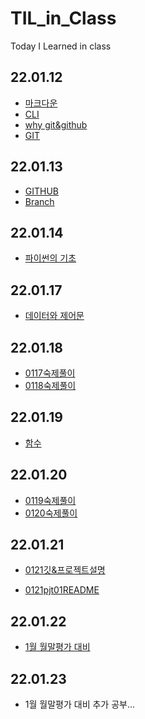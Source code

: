 # TIL_in_Class
Today I Learned in class

## 22.01.12
- [마크다운](start_camp/markdown.md)
- [CLI](start_camp/CLI.md)
- [why git&github](start_camp/Why_Git&Github.md)
- [GIT](start_camp/GIT.md)
## 22.01.13
- [GITHUB](start_camp/GITHUB.md)
- [Branch](start_camp/branch.md)
## 22.01.14
- [파이썬의 기초](start_camp/Basic_of_python.md)

## 22.01.17

- [데이터와 제어문](lec_python/0117_Data&ControlStatement.md)

## 22.01.18

- [0117숙제풀이](lec_python/0117_ProblemSolution.md)
- [0118숙제풀이](lec_python/0118_ProblemSolution)

## 22.01.19

- [함수](lec_python/0119_Function.md)


## 22.01.20

- [0119숙제풀이](lec_python/0119_ProblemSolution)
- [0120숙제풀이](lec_python/0120_ProblemSolution)

## 22.01.21

- [0121깃&프로젝트설명](lec_python/0121_project1.md)

- [0121pjt01README](lec_python/0121_project1_readme.md)

## 22.01.22

- [1월 월말평가 대비](lec_python/0122_PrepareMonthTest01.md)

## 22.01.23

- 1월 월말평가 대비 추가 공부...
